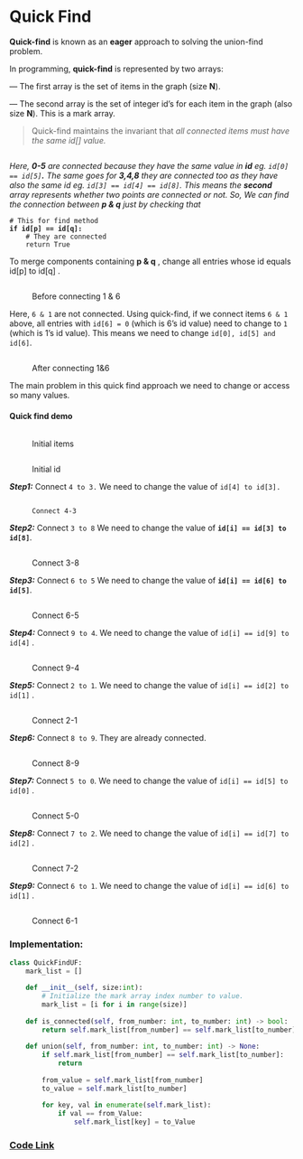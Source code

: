 # Quick Find

**Quick-find** is known as an **eager** approach to solving the union-find problem.

In programming, **quick-find** is represented by two arrays:

— The first array is the set of items in the graph (size **N**).

— The second array is the set of integer id’s for each item in the graph (also size **N**). This is a mark array.

> Quick-find maintains the invariant that _all connected items must have the same id\[] value._

<figure><img src="../../.gitbook/assets/Screenshot from 2022-09-18 17-53-59 (1).png" alt=""><figcaption></figcaption></figure>

_Here, **0-5** are connected because they have the same value in **id** eg. `id[0] == id[5]`**.** The same goes for **3,4,8** they are connected too as they have also the same id eg. `id[3] == id[4] == id[8]`. This means the **second** array represents whether two points are connected or not. So, We can find the connection between **p & q** just by checking that_

<pre class="language-python"><code class="lang-python"># This for find method
<strong>if id[p] == id[q]:
</strong>    # They are connected
    return True</code></pre>

To merge components containing **p & q** , change all entries whose id equals id\[p] to id\[q] .

<figure><img src="../../.gitbook/assets/Screenshot from 2022-09-18 17-53-59.png" alt=""><figcaption><p>Before connecting 1 &#x26; 6</p></figcaption></figure>

Here, `6 & 1` are not connected. Using quick-find, if we connect items `6 & 1` above, all entries with `id[6] = 0` (which is 6’s id value) need to change to `1` (which is 1’s id value). This means we need to change `id[0], id[5] and id[6]`.

<figure><img src="../../.gitbook/assets/Screenshot from 2022-09-18 18-16-15.png" alt=""><figcaption><p>After connecting 1&#x26;6</p></figcaption></figure>

The main problem in this quick find approach we need to change or access so many values.

#### Quick find demo

<figure><img src="../../.gitbook/assets/Screenshot from 2022-09-18 18-19-15.png" alt=""><figcaption><p>Initial items</p></figcaption></figure>

<figure><img src="../../.gitbook/assets/Screenshot from 2022-09-18 18-20-19.png" alt=""><figcaption><p>Initial id</p></figcaption></figure>

_**Step1:**_ Connect `4 to 3.` We need to change the value of `id[4] to id[3].`

<figure><img src="../../.gitbook/assets/Screenshot from 2022-09-18 18-24-27.png" alt=""><figcaption><p><code>Connect 4-3</code></p></figcaption></figure>

_**Step2:**_ Connect `3 to 8` We need to change the value of **`id[i] == id[3] to id[8]`**.

<figure><img src="../../.gitbook/assets/Screenshot from 2022-09-18 18-35-53.png" alt=""><figcaption><p>Connect 3-8</p></figcaption></figure>

_**Step3:**_ Connect `6 to 5` We need to change the value of **`id[i] == id[6] to id[5]`**.

<figure><img src="../../.gitbook/assets/Screenshot from 2022-09-18 18-41-52.png" alt=""><figcaption><p>Connect 6-5</p></figcaption></figure>

_**Step4:**_ Connect `9 to 4`. We need to change the value of `id[i] == id[9] to id[4]` .

<figure><img src="../../.gitbook/assets/Screenshot from 2022-09-18 18-45-18.png" alt=""><figcaption><p>Connect 9-4</p></figcaption></figure>

_**Step5:**_ Connect `2 to 1`. We need to change the value of `id[i] == id[2] to id[1]` .

<figure><img src="../../.gitbook/assets/Screenshot from 2022-09-18 18-47-40.png" alt=""><figcaption><p>Connect 2-1</p></figcaption></figure>

_**Step6:**_ Connect `8 to 9`. They are already connected.

<figure><img src="../../.gitbook/assets/Screenshot from 2022-09-18 18-51-06.png" alt=""><figcaption><p>Connect 8-9</p></figcaption></figure>

_**Step7:**_ Connect `5 to 0`. We need to change the value of `id[i] == id[5] to id[0]` .

<figure><img src="../../.gitbook/assets/Screenshot from 2022-09-18 18-53-10.png" alt=""><figcaption><p>Connect 5-0</p></figcaption></figure>

_**Step8:**_ Connect `7 to 2`. We need to change the value of `id[i] == id[7] to id[2]` .

<figure><img src="../../.gitbook/assets/Screenshot from 2022-09-18 18-54-48.png" alt=""><figcaption><p>Connect 7-2</p></figcaption></figure>

_**Step9:**_ Connect `6 to 1`. We need to change the value of `id[i] == id[6] to id[1]` .

<figure><img src="../../.gitbook/assets/Screenshot from 2022-09-18 18-56-20.png" alt=""><figcaption><p>Connect 6-1</p></figcaption></figure>

### Implementation:

```python
class QuickFindUF:
    mark_list = []

    def __init__(self, size:int):
        # Initialize the mark array index number to value.
        mark_list = [i for i in range(size)]
    
    def is_connected(self, from_number: int, to_number: int) -> bool:
        return self.mark_list[from_number] == self.mark_list[to_number]
    
    def union(self, from_number: int, to_number: int) -> None:
        if self.mark_list[from_number] == self.mark_list[to_number]:
            return
        
        from_value = self.mark_list[from_number]
        to_value = self.mark_list[to_number]
        
        for key, val in enumerate(self.mark_list):
            if val == from_Value:
                self.mark_list[key] = to_Value
```

### [Code Link](quick\_find.py)
